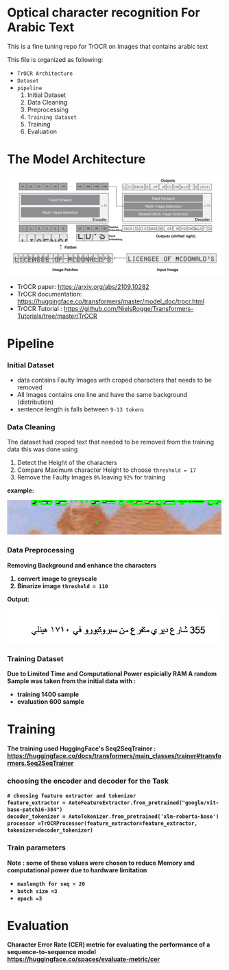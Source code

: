# Optical character recognition For Arabic Text

This is a fine tuning repo for TrOCR on Images that contains arabic text

This file is organized as following:

-   `TrOCR Architecture`
-   `Dataset`
-   `pipeline`
    1.  Initial Dataset
    2.  Data Cleaning
    3.  Preprocessing
    4.  `Training Dataset`
    5.  Training
    6.  Evaluation


# The Model Architecture

![GitHub Logo](https://github.com/Tasneem135-xg/Arabic_TrOCR/blob/master/png_docx/arch.png)



-   TrOCR paper: <https://arxiv.org/abs/2109.10282>
-   TrOCR documentation:
    <https://huggingface.co/transformers/master/model_doc/trocr.html>
-   TrOCR Tutorial :
    <https://github.com/NielsRogge/Transformers-Tutorials/tree/master/TrOCR>

# Pipeline

### Initial Dataset

-   data contains Faulty Images with croped characters that needs to be
    removed
-   All Images contains one line and have the same background
    (distribution)
-   sentence length is falls between `9-13 tokens`

### Data Cleaning

The dataset had croped text that needed to be removed from the training
data this was done using

1.  Detect the Height of the characters
2.  Compare Maximum character Height to choose `threshold = 17`
3.  Remove the Faulty Images `8%` leaving `92%` for training

<b> example:

![GitHub Logo](https://github.com/Tasneem135-xg/Arabic_TrOCR/blob/master/png_docx/defect.png)


### Data Preprocessing

Removing Background and enhance the characters

1.  convert image to greyscale
2.  Binarize image `threshold = 110`

<b> Output:

![GitHub Logo](https://github.com/Tasneem135-xg/Arabic_TrOCR/blob/master/png_docx/image.png)

### Training Dataset

Due to Limited Time and Computational Power espicially RAM A random
Sample was taken from the initial data with :

-   training 1400 sample
-   evaluation 600 sample

# Training

The training used HuggingFace\'s Seq2SeqTrainer :
<https://huggingface.co/docs/transformers/main_classes/trainer#transformers.Seq2SeqTrainer> <br>

### choosing the encoder and decoder for the Task

``` shell
# choosing feature extractor and tokenizer
feature_extractor = AutoFeatureExtractor.from_pretrained("google/vit-base-patch16-384")
decoder_tokenizer = AutoTokenizer.from_pretrained('xlm-roberta-base')
processor =TrOCRProcessor(feature_extractor=feature_extractor, tokenizer=decoder_tokenizer)
```

### Train parameters

<b> Note :</b> some of these values were chosen to
reduce Memory and computational power due to hardware limitation

-   `maxlength for seq = 20`
-   `batch size =3`
-   `epoch =3`

# Evaluation

<b> Character Error Rate (CER) metric for evaluating the performance of a sequence-to-sequence model<br>
<https://huggingface.co/spaces/evaluate-metric/cer>

